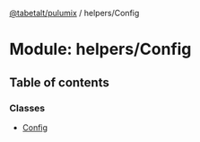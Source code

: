 [@tabetalt/pulumix](../README.md) / helpers/Config

# Module: helpers/Config

## Table of contents

### Classes

- [Config](../classes/helpers_config.config.md)
